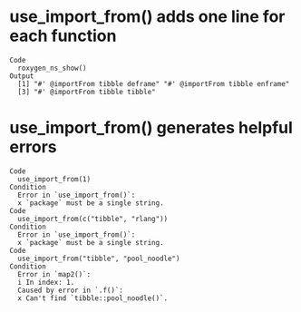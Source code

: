 # use_import_from() adds one line for each function

    Code
      roxygen_ns_show()
    Output
      [1] "#' @importFrom tibble deframe" "#' @importFrom tibble enframe"
      [3] "#' @importFrom tibble tibble" 

# use_import_from() generates helpful errors

    Code
      use_import_from(1)
    Condition
      Error in `use_import_from()`:
      x `package` must be a single string.
    Code
      use_import_from(c("tibble", "rlang"))
    Condition
      Error in `use_import_from()`:
      x `package` must be a single string.
    Code
      use_import_from("tibble", "pool_noodle")
    Condition
      Error in `map2()`:
      i In index: 1.
      Caused by error in `.f()`:
      x Can't find `tibble::pool_noodle()`.

